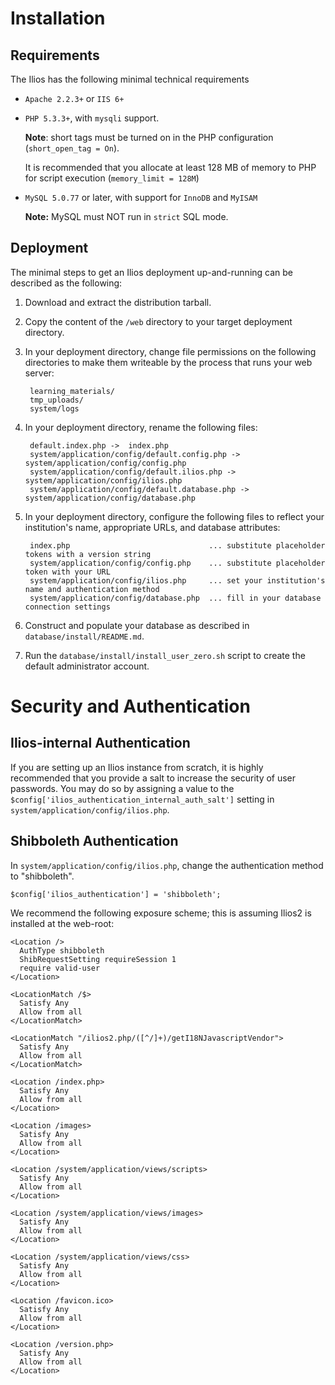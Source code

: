 # Installation

## Requirements

The Ilios has the following minimal technical requirements

* `Apache 2.2.3+` or `IIS 6+`

* `PHP 5.3.3+`, with `mysqli` support.

    **Note**: short tags must be turned on in the PHP configuration (`short_open_tag = On`).

    It is recommended that you allocate at least 128 MB of memory to PHP for script execution (`memory_limit = 128M`)

* `MySQL 5.0.77` or later, with support for `InnoDB` and `MyISAM`

    **Note:** MySQL must NOT run in `strict` SQL mode.

## Deployment

The minimal steps to get an Ilios deployment up-and-running can be described as the following:

1. Download and extract the distribution tarball.

2. Copy the content of the `/web` directory to your target deployment directory.

3. In your deployment directory, change file permissions on the following directories to make them writeable by the process that runs your web server:

        learning_materials/
        tmp_uploads/
        system/logs

4. In your deployment directory, rename the following files:

        default.index.php ->  index.php
        system/application/config/default.config.php -> system/application/config/config.php
        system/application/config/default.ilios.php -> system/application/config/ilios.php
        system/application/config/default.database.php -> system/application/config/database.php

5. In your deployment directory, configure the following files to reflect your institution's name, appropriate URLs, and database attributes:

        index.php                               ... substitute placeholder tokens with a version string
        system/application/config/config.php    ... substitute placeholder token with your URL
        system/application/config/ilios.php     ... set your institution's name and authentication method
        system/application/config/database.php  ... fill in your database connection settings

6. Construct and populate your database as described in `database/install/README.md`.

7. Run the `database/install/install_user_zero.sh` script to create the default administrator account.

# Security and Authentication

## Ilios-internal Authentication

If you are setting up an Ilios instance from scratch, it is highly recommended that you provide a salt to increase the security of user passwords.
You may do so by assigning a value to the  `$config['ilios_authentication_internal_auth_salt']` setting in `system/application/config/ilios.php`.


## Shibboleth Authentication

In `system/application/config/ilios.php`, change the authentication method to "shibboleth".

    $config['ilios_authentication'] = 'shibboleth';

We recommend the following exposure scheme; this is assuming Ilios2 is installed at the web-root:

    <Location />
      AuthType shibboleth
      ShibRequestSetting requireSession 1
      require valid-user
    </Location>

    <LocationMatch /$>
      Satisfy Any
      Allow from all
    </LocationMatch>

    <LocationMatch "/ilios2.php/([^/]+)/getI18NJavascriptVendor">
      Satisfy Any
      Allow from all
    </LocationMatch>

    <Location /index.php>
      Satisfy Any
      Allow from all
    </Location>

    <Location /images>
      Satisfy Any
      Allow from all
    </Location>

    <Location /system/application/views/scripts>
      Satisfy Any
      Allow from all
    </Location>

    <Location /system/application/views/images>
      Satisfy Any
      Allow from all
    </Location>

    <Location /system/application/views/css>
      Satisfy Any
      Allow from all
    </Location>

    <Location /favicon.ico>
      Satisfy Any
      Allow from all
    </Location>

    <Location /version.php>
      Satisfy Any
      Allow from all
    </Location>
